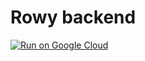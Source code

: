 # Rowy backend
[![Run on Google Cloud](https://deploy.cloud.run/button.svg)](https://deploy.cloud.run/?git_repo=https://github.com/rowyio/deploy.git)